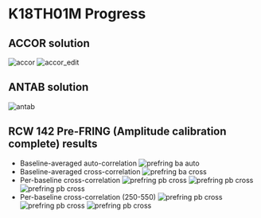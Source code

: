 # K18TH01M Progress

## ACCOR solution

![accor](Resources/k18th01m/accor.png)
![accor_edit](Resources/k18th01m/accor_edit.png)

## ANTAB solution

![antab](Resources/k18th01m/antab.png)

## RCW 142 Pre-FRING (Amplitude calibration complete) results

* Baseline-averaged auto-correlation
![prefring ba auto](Resources/k18th01m/prefring_ba_auto.png)
* Baseline-averaged cross-correlation
![prefring ba cross](Resources/k18th01m/prefring_ba_cross.png)
* Per-baseline cross-correlation
![prefring pb cross](Resources/k18th01m/prefring_pb_cross_1a.png)
![prefring pb cross](Resources/k18th01m/prefring_pb_cross_1b.png)
![prefring pb cross](Resources/k18th01m/prefring_pb_cross_1c.png)
* Per-baseline cross-correlation (250-550)
![prefring pb cross](Resources/k18th01m/prefring_pb_cross_2a.png)
![prefring pb cross](Resources/k18th01m/prefring_pb_cross_2b.png)
![prefring pb cross](Resources/k18th01m/prefring_pb_cross_2c.png)
